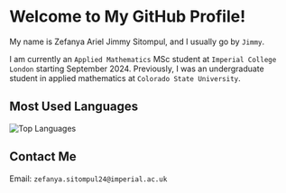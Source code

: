 # Welcome to My GitHub Profile!


My name is Zefanya Ariel Jimmy Sitompul, and I usually go by `Jimmy`.


I am currently an `Applied Mathematics` MSc student at `Imperial College London` starting September 2024. Previously, I was an undergraduate student in applied mathematics at `Colorado State University`.


## Most Used Languages

![Top Languages](https://github-readme-stats.vercel.app/api/top-langs/?username=jsitompul&layout=compact&theme=dark&cache_seconds=1200)

## Contact Me

Email: `zefanya.sitompul24@imperial.ac.uk`
